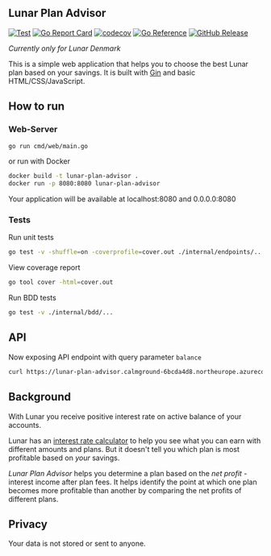 ## Lunar Plan Advisor

[![Test](https://github.com/romietis/lunar-plan-advisor/actions/workflows/test.yaml/badge.svg)](https://github.com/romietis/lunar-plan-advisor/actions/workflows/test.yaml)
[![Go Report Card](https://goreportcard.com/badge/github.com/romietis/lunar-plan-advisor/v3)](https://goreportcard.com/report/github.com/romietis/lunar-plan-advisor/v3)
[![codecov](https://codecov.io/github/romietis/lunar-plan-advisor/graph/badge.svg?token=7TL3J6GCYT)](https://codecov.io/github/romietis/lunar-plan-advisor)
[![Go Reference](https://pkg.go.dev/badge/github.com/romietis/lunar-plan-advisor/v3.svg)](https://pkg.go.dev/github.com/romietis/lunar-plan-advisor/v3)
[![GitHub Release](https://img.shields.io/github/v/release/romietis/lunar-plan-advisor)](https://github.com/romietis/lunar-plan-advisor/releases)


*Currently only for Lunar Denmark*

This is a simple web application that helps you to choose the best Lunar plan based on
your savings. It is built with [Gin](https://gin-gonic.com/) and basic HTML/CSS/JavaScript.

## How to run

### Web-Server

```bash
go run cmd/web/main.go
```

or run with Docker

```bash
docker build -t lunar-plan-advisor .
docker run -p 8080:8080 lunar-plan-advisor
```
Your application will be available at localhost:8080 and 0.0.0.0:8080

### Tests

Run unit tests
```bash
go test -v -shuffle=on -coverprofile=cover.out ./internal/endpoints/... ./advisor/...
```

View coverage report
```bash
go tool cover -html=cover.out
```

Run BDD tests
```bash
go test -v ./internal/bdd/...
```

## API
Now exposing API endpoint with query parameter `balance`

```bash
curl https://lunar-plan-advisor.calmground-6bcda4d8.northeurope.azurecontainerapps.io/plans?balance=100000
```

## Background

With Lunar you receive positive interest rate on active balance of your accounts.

Lunar has an
[interest rate calculator](https://www.lunar.app/en/personal/positive-interest-rate-lunar)
to help you see what you can earn with different amounts and plans.
But it doesn't tell you which plan is most profitable based on *your* savings.

*Lunar Plan Advisor* helps you determine a plan based on the
*net profit* - interest income after plan fees.
It helps identify the point at which one plan becomes more profitable than another by
comparing the net profits of different plans.

## Privacy
Your data is not stored or sent to anyone.
